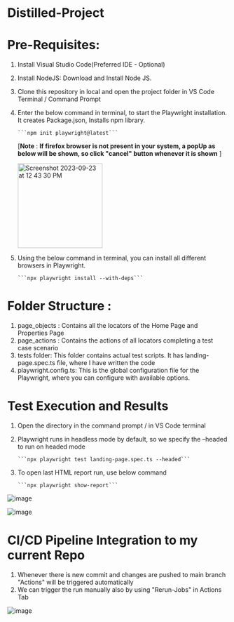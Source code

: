 # Distilled-Project
# Pre-Requisites:
1. Install Visual Studio Code(Preferred IDE - Optional)
2. Install NodeJS: Download and Install Node JS.
3. Clone this repository in local and open the project folder in VS Code Terminal / Command Prompt
4. Enter the below command in terminal, to start the Playwright installation. It creates Package.json, Installs npm library.


       ```npm init playwright@latest```   


    [**Note** : **If firefox browser is not present in your system, a popUp as below will be shown, so click "cancel" button whenever it is shown** ]

     <img width="193" alt="Screenshot 2023-09-23 at 12 43 30 PM" src="https://github.com/NilaShanmugam/Distilled-PlayWright-CICD/assets/59618634/249c7ac0-253d-46f4-86dd-0ad5404f64b0">

5. Using the below command in terminal, you can install all different browsers in Playwright. 


       ```npx playwright install --with-deps```

# Folder Structure :

1. page_objects : Contains all the locators of the Home Page and Properties Page
2. page_actions : Contains the actions of all locators completing a test case scenario 
3. tests folder: This folder contains actual test scripts. It has landing-page.spec.ts file, where I have written the code
4. playwright.config.ts: This is the global configuration file for the Playwright, where you can configure with available options.

# Test Execution and Results

1. Open the directory in the command prompt / in VS Code terminal
2. Playwright runs in headless mode by default, so we specify the –headed to run on headed mode



       ```npx playwright test landing-page.spec.ts --headed```

3. To open last HTML report run, use below command



       ```npx playwright show-report```


![image](https://github.com/NilaShanmugam/Distilled-Project/assets/59618634/e61064ba-97c9-4b46-a37f-33a67e69a484)

![image](https://github.com/NilaShanmugam/Distilled-Project/assets/59618634/48f76c56-2acb-4a98-ac69-cd7ce2767063)


# CI/CD Pipeline Integration to my current Repo

1. Whenever there is new commit and changes are pushed to main branch "Actions" will be triggered automatically
2. We can trigger the run manually also by using "Rerun-Jobs" in Actions Tab

![image](https://github.com/NilaShanmugam/Distilled-PlayWright-CICD/assets/59618634/c3ad853c-9308-477e-896d-34bfdfeb8111)

